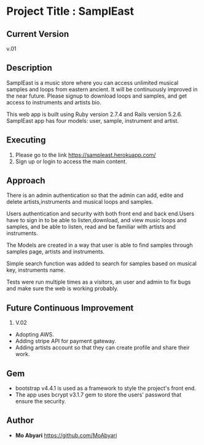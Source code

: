 # Project Title : SamplEast


## Current Version

v.01


## Description

SamplEast is a music store where you can access unlimited musical samples and loops from eastern ancient. It will be continuously improved in the near future. Please signup to download loops and samples, and get access to instruments and artists bio. 

This web app is built using Ruby version 2.7.4 and Rails version 5.2.6. SamplEast app has four models: user, sample, instrument and artist.


## Executing

1. Please go to the link https://sampleast.herokuapp.com/
2. Sign up or login to access the main content.


## Approach

There is an admin authentication so that the admin can add, edite and delete artists,instruments and musical loops and samples.

Users authentication and security with both front end and back end.Users have to sign in to be able to listen,download, and view music loops and samples, and be able to listen, read and be familiar with artists and instruments. 

The Models are created in a way that user is able to find samples through samples page, artists and instruments. 
 
Simple search function was added to search for samples based on musical key, instruments name.
 
Tests were run multiple times as a visitors, an user and admin to fix bugs and make sure the web is working probably.


## Future Continuous Improvement

1. V.02

* Adopting AWS.
* Adding stripe API for payment gateway.
* Adding artists account so that they can create profile and share their work.


## Gem

* bootstrap v4.4.1 is used as a framework to style the project's front end.
* The app uses bcrypt v3.1.7 gem to store the users' password that ensure the security.


## Author

* **Mo Abyari** https://github.com/MoAbyari
